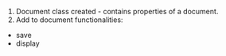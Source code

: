 1. Document class created - contains properties of a document.
2. Add to document functionalities:
- save
- display
